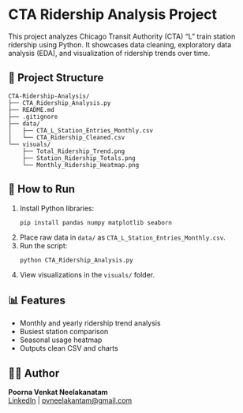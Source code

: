 # CTA Ridership Analysis Project

This project analyzes Chicago Transit Authority (CTA) “L” train station ridership using Python. It showcases data cleaning, exploratory data analysis (EDA), and visualization of ridership trends over time.

## 📁 Project Structure

```
CTA-Ridership-Analysis/
├── CTA_Ridership_Analysis.py
├── README.md
├── .gitignore
├── data/
│   ├── CTA_L_Station_Entries_Monthly.csv
│   └── CTA_Ridership_Cleaned.csv
└── visuals/
    ├── Total_Ridership_Trend.png
    ├── Station_Ridership_Totals.png
    └── Monthly_Ridership_Heatmap.png
```

## 🚀 How to Run

1. Install Python libraries:
   ```
   pip install pandas numpy matplotlib seaborn
   ```
2. Place raw data in `data/` as `CTA_L_Station_Entries_Monthly.csv`.
3. Run the script:
   ```
   python CTA_Ridership_Analysis.py
   ```
4. View visualizations in the `visuals/` folder.

## 📊 Features

- Monthly and yearly ridership trend analysis
- Busiest station comparison
- Seasonal usage heatmap
- Outputs clean CSV and charts

## 👨‍💻 Author

**Poorna Venkat Neelakanatam**  
[LinkedIn](https://www.linkedin.com/in/pneelakantam) | pvneelakantam@gmail.com
